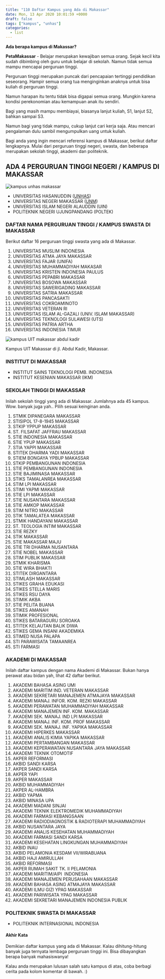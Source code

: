 ```yaml
---
title: "110 Daftar Kampus yang Ada di Makassar"
date: Mon, 13 Apr 2020 10:01:59 +0000
draft: false
tags: ["kampus", "unhas"]
categories:
  - list
---
```


**Ada berapa kampus di Makassar?**

**PetaMakassar** \- Belajar merupakan kewajiban semua orang. Sejak kecil kita sudah dibimbing oleh guru untuk belajar di sekolah. Namun tidak semua mampu mencapai perguruan tinggi.

Perguruan tinggi merupakan puncak dari pencapaian tertinggi pendidikan seseorang. Hampir semua orang tua menginginkan anaknya untuk bisa kuliah di perguruan tinggi.

Namun harapan itu tentu tidak bisa digapai semua orang. Mungkin karena kondisi perekonomian atau kemampuan anak itu sendiri.

Bagi yang masih mampu membiayai, biasanya lanjut kuliah, S1, lanjut S2, bahkan sampai S3.

Namun bagi yang tidak mampu, cukup lanjut cari kerja saja. Atau mencari pengalaman dulu sambil mengumpulkan uang untuk kuliah.

Bagi anda yang ingin mencari referensi kampus di Makassar, berikut daftar lengkapnya. Mulai dari perguruan tinggi negeri, swasta, dan beberapa merupakan sekolah tinggi, akademi dan politeknik.

## ADA 4 PERGURUAN TINGGI NEGERI / KAMPUS DI MAKASSAR

![kampus unhas makassar](/uploads/danau-kampus-unhas-makassar.jpg)

- UNIVERSITAS HASANUDDIN ([UNHAS](https://petamakassar.com/tag/unhas/))
- UNIVERSITAS NEGERI MAKASSAR ([UNM](https://unm.ac.id/))
- UNIVERSITAS ISLAM NEGERI ALAUDDIN (UIN)
- POLITEKNIK NEGERI UJUNGPANDANG (POLTEK)

### DAFTAR NAMA PERGURUAN TINGGI / KAMPUS SWASTA DI MAKASSAR

Berikut daftar 16 perguruan tinggi swasta yang ada di Makassar.

1.  UNIVERSITAS MUSLIM INDONESIA
2.  UNIVERSITAS ATMA JAYA MAKASSAR
3.  UNIVERSITAS FAJAR (UNIFA)
4.  UNIVERSITAS MUHAMMADIYAH MAKASAR
5.  UNIVERSITAS KRISTEN INDONESIA PAULUS
6.  UNIVERSITAS PEPABRI MAKASSAR
7.  UNIVERSITAS BOSOWA MAKASSAR
8.  UNIVERSITAS SAWERIGADING MAKASSAR
9.  UNIVERSITAS SATRIA MAKASSAR
10. UNIVERSITAS PANCASAKTI
11. UNIVERSITAS COKROAMINOTO
12. UNIVERSITAS VETERAN RI
13. UNIVERSITAS ISLAM AL-GAZALI (UNIV. ISLAM MAKASSAR)
14. UNIVERSITAS TEKNOLOGI SULAWESI (UTS)
15. UNIVERSITAS PATRIA ARTHA
16. UNIVERSITAS INDONESIA TIMUR

![kampus UIT makassar abdul kadir](/uploads/kampus-uit-makassar-abdul-kadir.jpg)

Kampus UIT Makassar di jl. Abdul Kadir, Makassar.

### INSTITUT DI MAKASSAR

- INSTITUT SAINS TEKNOLOGI PEMB. INDONESIA
- INSTITUT KESENIAN MAKASSAR (IKM)

### SEKOLAH TINGGI DI MAKASSAR

Inilah sekolah tinggi yang ada di Makassar. Jumlahnya ada 45 kampus. Wow. banyak juga yah.. Pilih sesuai keinginan anda.

1.  STMIK DIPANEGARA MAKASSAR
2.  STISIPOL 17-8-1945 MAKASSAR
3.  STKIP YPPUP MAKASSAR
4.  ST. FILSAFAT JAFFRAU MAKASSAR
5.  STIE INDONESIA MAKASSAR
6.  STIE YPUP MAKASSAR
7.  STIA YAPPI MAKASSAR
8.  STITEK DHARMA YADI MAKASSAR
9.  STIEM BONGAYA YPBUP MAKASSAR
10. STKIP PEMBANGUNAN INDONESIA
11. STIE PEMBANGUNAN INDONESIA
12. STIE BAJIMINASA MAKASSAR
13. STIKS TAMALANREA MAKASSAR
14. STIM LPI MAKASSAR
15. STIMI YAPMI MAKASSAR
16. STIE LPI MAKASSAR
17. STIE NUSANTARA MAKASSAR
18. STIE AMKOP MAKASSAR
19. STIM NITRO MAKASSAR
20. STIK TAMALATEA MAKASSAR
21. STMIK HANDAYANI MAKASSAR
22. ST. TEOLOGIA INTIM MAKASSAR
23. STIE REZKY
24. STIK MAKASSAR
25. STIE MAKASSAR MAJU
26. STIE TRI DHARMA NUSANTARA
27. STIE NOBEL MAKASSAR
28. STIM PUBLIK MAKASSAR
29. STMIK KHARISMA
30. STIE WIRA BHAKTI
31. STITEK DIRGANTARA
32. STIMLASH MAKASSAR
33. STIKES GRAHA EDUKASI
34. STIKES STELLA MARIS
35. STIKES RSU DAYA
36. STIMIK AKBA
37. STIE PELITA BUANA
38. STIKES AMANAH
39. STIMIK PROFESIONAL
40. STIKES BATARAGURU SOROAKA
41. STITEK KELAUTAN BALIK DIWA
42. STIKES GEMA INSANI AKADEMIKA
43. STIMED NUSA PALAPA
44. STI PARAWISATA TAMAANREA
45. STI FARMASI

### AKADEMI DI MAKASSAR

Inilah daftar kampus dengan nama Akademi di Makassar. Bukan hanya perawat atau bidan yah, lihat 42 daftar berikut.

1.  AKADEMI BAHASA ASING UMI
2.  AKADEMI MARITIM IND. VETERAN MAKASSAR
3.  AKADEMI SEKRETARI MANAJEMEN ATMAJAYA MAKASSAR
4.  AKADEMI MANAJ. INFOR. KOM. REZKI MAKASSAR
5.  AKADEMI PERAWATAN MUHAMMADIYAH MAKASSAR
6.  AKADEMI MANAJEMEN INF. KOM. MAKASSAR
7.  AKADEMI SEK. MANAJ. IND LPI MAKASSAR
8.  AKADEMI MANAJ. INF. KOM. PROF MAKASSAR
9.  AKADEMI SEK. MANAJ. INF. YAPIKA MAKASSAR
10. AKADEMI HIPERKES MAKASSAR
11. AKADEMI ANALIS KIMIA YAPIKA MAKASSAR
12. AKADEMI PERTAMBANGAN MAKASSAR
13. AKADEMI KEPERAWATAN NUSANTARA JAYA MAKASSAR
14. AKADEMI TEKNIK OTOMOTIF
15. AKPER REFORMASI
16. AKBID SANDI KARSA
17. AKPER SANDI KARSA
18. AKPER YAPI
19. AKPER MAKASSAR
20. AKBID MUHAMMADIYAH
21. AKPER AL-HAMBRA
22. AKBID YAPMA
23. AKBID MINASA UPA
24. AKADEMI MADANI SINJAI
25. AKADEMI TEKNIK ELEKTROMEDIK MUHAMMADIYAH
26. AKADEMI FARMASI KEBANGSAAN
27. AKADEMI RADIODIAGNOSTIK & RADIOTERAPI MUHAMMADIYAH
28. AKBID NUSANTARA JAYA
29. AKADEMI ANALIS KESEHATAN MUHAMMADIYAH
30. AKADEMI FARMASI SANDI KARSA
31. AKADEMI KESEHATAN LINGKUNGAN MUHAMMADIYAH
32. AKBID INAU
33. AKBID PELAMONIA KESDAM VII/WIRABUANA
34. AKBID HAJI AMIRULLAH
35. AKBID REFORMASI
36. AKPER RUMAH SAKIT TK. II PELAMONIA
37. AKADEMI MARITIM/AIPI  INDONESIA
38. AKADEMI MANAJEMEN PERUSAHAAN MAKASSAR
39. AKADEMI BAHASA ASING ATMAJAYA MAKASSAR
40. AKADEMI ILMU GIZI YPAG MAKASSAR
41. AKADEMI PARIWISATA YPAG MAKASSAR
42. AKADEMI SEKRETARI MANAJEMEN INDONESIA PUBLIK

### POLITEKNIK SWASTA DI MAKASSAR

- POLITEKNIK INTERNASIONAL INDONESIA

#### Akhir Kata

Demikian daftar kampus yang ada di Makassar. Kalau dihitung-hitung banyak juga ternyata lembaga perguruan tinggi ini. Bisa dibayangkan berapa banyak mahasiswanya!

Kalau anda merupakan lulusan salah satu kampus di atas, coba berbagi cerita pada kolom komentar di bawah. :)
